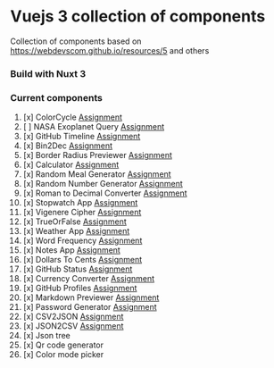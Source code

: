 # Vuejs 3 collection of components

Collection of components based on https://webdevscom.github.io/resources/5 and others

### Build with Nuxt 3

### Current components

1. [x] 
   ColorCycle [Assignment](https://github.com/florinpop17/app-ideas/blob/master/Projects/1-Beginner/Color-Cycle-App.md)
2. [ ] NASA Exoplanet
   Query [Assignment](https://github.com/florinpop17/app-ideas/blob/master/Projects/3-Advanced/NASA-Exoplanet-Query.md)
3. [x] GitHub
   Timeline [Assignment](https://github.com/florinpop17/app-ideas/blob/master/Projects/3-Advanced/GitHub-Timeline-App.md)
4. [x] Bin2Dec [Assignment](https://github.com/florinpop17/app-ideas/blob/master/Projects/1-Beginner/Bin2Dec-App.md)
5. [x] Border Radius
   Previewer [Assignment](https://github.com/florinpop17/app-ideas/blob/master/Projects/1-Beginner/Border-Radius-Previewer.md)
6. [x] 
   Calculator [Assignment](https://github.com/florinpop17/app-ideas/blob/master/Projects/1-Beginner/Calculator-App.md)
7. [x] Random Meal
   Generator [Assignment](https://github.com/florinpop17/app-ideas/blob/master/Projects/1-Beginner/Random-Meal-Generator.md)
8. [x] Random Number
   Generator [Assignment](https://github.com/florinpop17/app-ideas/blob/master/Projects/1-Beginner/Random-Number-Generator.md)
9. [x] Roman to Decimal
   Converter [Assignment](https://github.com/florinpop17/app-ideas/blob/master/Projects/1-Beginner/Roman-to-Decimal-Converter.md)
10. [x] Stopwatch
    App [Assignment](https://github.com/florinpop17/app-ideas/blob/master/Projects/1-Beginner/Stopwatch-App.md)
11. [x] Vigenere
    Cipher [Assignment](https://github.com/florinpop17/app-ideas/blob/master/Projects/1-Beginner/Vigenere-Cipher.md)
12. [x] 
    TrueOrFalse [Assignment](https://github.com/florinpop17/app-ideas/blob/master/Projects/1-Beginner/True-or-False-App.md)
13. [x] Weather
    App [Assignment](https://github.com/florinpop17/app-ideas/blob/master/Projects/1-Beginner/Weather-App.md)
14. [x] Word
    Frequency [Assignment](https://github.com/florinpop17/app-ideas/blob/master/Projects/1-Beginner/Word-Frequency-App.md)
15. [x] Notes App [Assignment](https://github.com/florinpop17/app-ideas/blob/master/Projects/1-Beginner/Notes-App.md)
16. [x] Dollars To
    Cents [Assignment](https://github.com/florinpop17/app-ideas/blob/master/Projects/1-Beginner/Dollars-To-Cents-App.md)
17. [x] GitHub
    Status [Assignment](https://github.com/florinpop17/app-ideas/blob/master/Projects/1-Beginner/GitHub-Status-App.md)
18. [x] Currency
    Converter [Assignment](https://github.com/florinpop17/app-ideas/blob/master/Projects/2-Intermediate/Currency-Converter.md)
19. [x] GitHub
    Profiles [Assignment](https://github.com/florinpop17/app-ideas/blob/master/Projects/2-Intermediate/GitHub-Profiles.md)
20. [x] Markdown
    Previewer [Assignment](https://github.com/florinpop17/app-ideas/blob/master/Projects/2-Intermediate/Markdown-Previewer.md)
21. [x] Password
    Generator [Assignment](https://github.com/florinpop17/app-ideas/blob/master/Projects/2-Intermediate/Password-Generator.md)
22. [x] CSV2JSON [Assignment](https://github.com/florinpop17/app-ideas/blob/master/Projects/1-Beginner/CSV2JSON-App.md)
23. [x] JSON2CSV [Assignment](https://github.com/florinpop17/app-ideas/blob/master/Projects/1-Beginner/JSON2CSV-App.md)
24. [x] Json tree
25. [x] Qr code generator
26. [x] Color mode picker